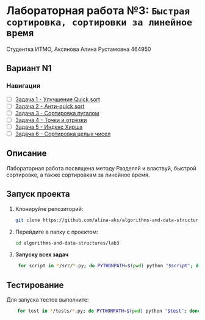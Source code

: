 # Лабораторная работа №3: `Быстрая сортировка, сортировки за линейное время`

Студентка ИТМО, Аксянова Алина Рустамовна 464950
## Вариант N1
### Навигация

- [ ] [Задача 1 - Улучшение Quick sort ](task1/task1.md)
- [ ] [Задача 2 - Анти-quick sort ](task2/task2.md)
- [ ] [Задача 3 - Сортировка пугалом ](task3/task3.md)
- [ ] [Задача 4 - Точки и отрезки ](task4/task4.md)
- [ ] [Задача 5 - Индекс Хирша ](task5/task5.md)
- [ ] [Задача 6 - Сортировка целых чисел ](task6/task6.md)

## Описание
Лабораторная работа посвящена методу Разделяй и властвуй, быстрой сортировке, а также сортировкам за линейное время.


## Запуск проекта
1. Клонируйте репозиторий:
   ```bash
   git clone https://github.com/alina-aks/algorithms-and-data-structures.git
   ```
2. Перейдите в папку с проектом:
   ```bash
   cd algorithms-and-data-structures/lab3
   
3. **Запуску всех задач**
   ```bash
    for script in */src/*.py; do PYTHONPATH=$(pwd) python "$script"; done
   ```
## Тестирование
Для запуска тестов выполните:
```bash
    for test in */tests/*.py; do PYTHONPATH=$(pwd) python "$test"; done
```
